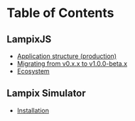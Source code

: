 # Table of Contents

## LampixJS

* [Application structure (production)](./lampixjs/application-structure.md)
* [Migrating from v0.x.x to v1.0.0-beta.x](./lampixjs/migration-guide.md)
* [Ecosystem](./lampixjs/ecosystem.md)

## Lampix Simulator

* [Installation](./simulator/installation.md)
